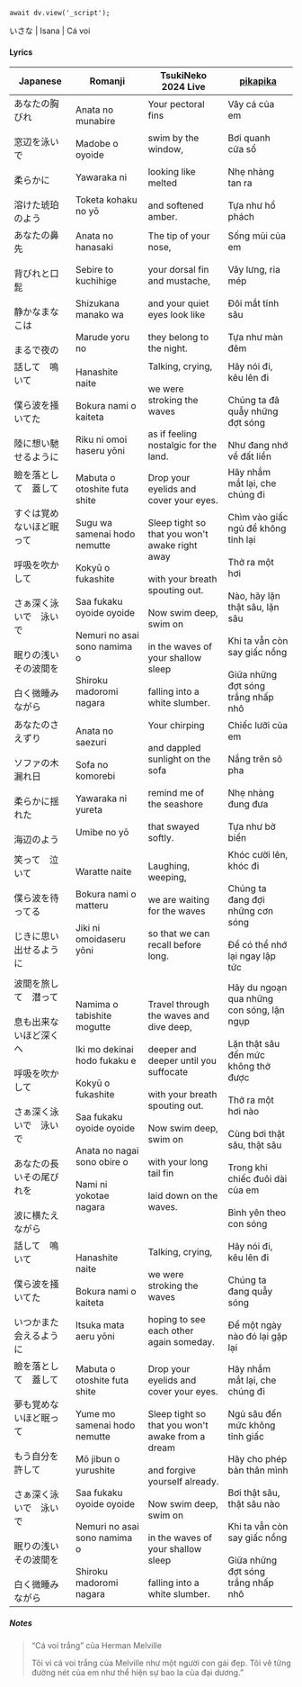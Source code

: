 ```dataviewjs
await dv.view('_script');
```
いさな | Isana | Cá voi
#### Lyrics

| Japanese                                                                                            | Romanji                                                                                                                                                                                         | TsukiNeko 2024 Live                                                                                                                                                                                                                              | [pikapika](https://pikapikahome274868890.wordpress.com/yorushika-vietsub/gentou/)                                                                                                                                       |
| --------------------------------------------------------------------------------------------------- | ----------------------------------------------------------------------------------------------------------------------------------------------------------------------------------------------- | ------------------------------------------------------------------------------------------------------------------------------------------------------------------------------------------------------------------------------------------------ | ----------------------------------------------------------------------------------------------------------------------------------------------------------------------------------------------------------------------- |
| あなたの胸びれ<br><br>窓辺を泳いで<br><br>柔らかに<br><br>溶けた琥珀のよう                                                   | Anata no munabire<br><br>Madobe o oyoide<br><br>Yawaraka ni<br><br>Toketa kohaku no yō                                                                                                          | Your pectoral fins<br><br>swim by the window,<br><br>looking like melted<br><br>and softened amber.                                                                                                                                              | Vây cá của em<br><br>Bơi quanh cửa sổ<br><br>Nhẹ nhàng tan ra<br><br>Tựa như hổ phách                                                                                                                                   |
| あなたの鼻先<br><br>背びれと口髭<br><br>静かなまなこは<br><br>まるで夜の                                                    | Anata no hanasaki<br><br>Sebire to kuchihige<br><br>Shizukana manako wa<br><br>Marude yoru no                                                                                                   | The tip of your nose,<br><br>your dorsal fin and mustache,<br><br>and your quiet eyes look like<br><br>they belong to the night.                                                                                                                 | Sống mũi của em<br><br>Vây lưng, ria mép<br><br>Đôi mắt tĩnh sâu<br><br>Tựa như màn đêm                                                                                                                                 |
| 話して　鳴いて<br><br>僕ら波を掻いてた<br><br>陸に想い馳せるように                                                           | Hanashite naite<br><br>Bokura nami o kaiteta<br><br>Riku ni omoi haseru yōni                                                                                                                    | Talking, crying,<br><br>we were stroking the waves<br><br>as if feeling nostalgic for the land.                                                                                                                                                  | Hãy nói đi, kêu lên đi<br><br>Chúng ta đã quẫy những đợt sóng<br><br>Như đang nhớ về đất liền                                                                                                                           |
| 瞼を落として　蓋して<br><br>すぐは覚めないほど眠って<br><br>呼吸を吹かして<br><br>さぁ深く泳いで　泳いで<br><br>眠りの浅いその波間を<br><br>白く微睡みながら  | Mabuta o otoshite futa shite<br><br>Sugu wa samenai hodo nemutte<br><br>Kokyū o fukashite<br><br>Saa fukaku oyoide oyoide<br><br>Nemuri no asai sono namima o<br><br>Shiroku madoromi nagara    | Drop your eyelids and cover your eyes.<br><br>Sleep tight so that you won't awake right away<br><br>with your breath spouting out.<br><br>Now swim deep, swim on<br><br>in the waves of your shallow sleep<br><br>falling into a white slumber.  | Hãy nhắm mắt lại, che chúng đi<br><br>Chìm vào giấc ngủ để không tỉnh lại<br><br>Thở ra một hơi<br><br>Nào, hãy lặn thật sâu, lặn sâu<br><br>Khi ta vẫn còn say giấc nồng<br><br>Giữa những đợt sóng trắng nhấp nhô     |
| あなたのさえずり<br><br>ソファの木漏れ日<br><br>柔らかに揺れた<br><br>海辺のよう                                                | Anata no saezuri<br><br>Sofa no komorebi<br><br>Yawaraka ni yureta<br><br>Umibe no yō                                                                                                           | Your chirping<br><br>and dappled sunlight on the sofa<br><br>remind me of the seashore<br><br>that swayed softly.                                                                                                                                | Chiếc lưỡi của em<br><br>Nắng trên sô pha<br><br>Nhẹ nhàng đung đưa<br><br>Tựa như bờ biển                                                                                                                              |
| 笑って　泣いて<br><br>僕ら波を待ってる<br><br>じきに思い出せるように                                                          | Waratte naite<br><br>Bokura nami o matteru<br><br>Jiki ni omoidaseru yōni                                                                                                                       | Laughing, weeping,<br><br>we are waiting for the waves<br><br>so that we can recall before long.                                                                                                                                                 | Khóc cười lên, khóc đi<br><br>Chúng ta đang đợi những cơn sóng<br><br>Để có thể nhớ lại ngay lập tức                                                                                                                    |
| 波間を旅して　潜って<br><br>息も出来ないほど深くへ<br><br>呼吸を吹かして<br><br>さぁ深く泳いで　泳いで<br><br>あなたの長いその尾びれを<br><br>波に横たえながら | Namima o tabishite mogutte<br><br>Iki mo dekinai hodo fukaku e<br><br>Kokyū o fukashite<br><br>Saa fukaku oyoide oyoide<br><br>Anata no nagai sono obire o<br><br>Nami ni yokotae nagara        | Travel through the waves and dive deep,<br><br>deeper and deeper until you suffocate<br><br>with your breath spouting out.<br><br>Now swim deep, swim on<br><br>with your long tail fin<br><br>laid down on the waves.                           | Hãy du ngoạn qua những con sóng, lặn ngụp<br><br>Lặn thật sâu đến mức không thở được<br><br>Thở ra một hơi nào<br><br>Cùng bơi thật sâu, thật sâu<br><br>Trong khi chiếc đuôi dài của em<br><br>Bình yên theo con sóng  |
| 話して　鳴いて<br><br>僕ら波を掻いてた<br><br>いつかまた会えるように                                                          | Hanashite naite<br><br>Bokura nami o kaiteta<br><br>Itsuka mata aeru yōni                                                                                                                       | Talking, crying,<br><br>we were stroking the waves<br><br>hoping to see each other again someday.                                                                                                                                                | Hãy nói đi, kêu lên đi<br><br>Chúng ta đang quẫy sóng<br><br>Để một ngày nào đó lại gặp lại                                                                                                                             |
| 瞼を落として　蓋して<br><br>夢も覚めないほど眠って<br><br>もう自分を許して<br><br>さぁ深く泳いで　泳いで<br><br>眠りの浅いその波間を<br><br>白く微睡みながら  | Mabuta o otoshite futa shite<br><br>Yume mo samenai hodo nemutte<br><br>Mō jibun o yurushite<br><br>Saa fukaku oyoide oyoide<br><br>Nemuri no asai sono namima o<br><br>Shiroku madoromi nagara | Drop your eyelids and cover your eyes.<br><br>Sleep tight so that you won't awake from a dream<br><br>and forgive yourself already.<br><br>Now swim deep, swim on<br><br>in the waves of your shallow sleep<br><br>falling into a white slumber. | Hãy nhắm mắt lại, che chúng đi<br><br>Ngủ sâu đến mức không tỉnh giấc<br><br>Hãy cho phép bản thân mình<br><br>Bơi thật sâu, thật sâu nào<br><br>Khi ta vẫn còn say giấc nồng<br><br>Giữa những đợt sóng trắng nhấp nhô |
##### Notes
> “Cá voi trắng” của Herman Melville
> 
> Tôi ví cá voi trắng của Melville như một người con gái đẹp. Tôi vẽ từng đường nét của em như thể hiện sự bao la của đại dương.”
